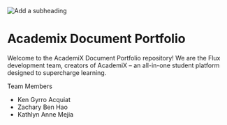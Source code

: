 ![Add a subheading](https://github.com/kthymia/CS152-Portfolio/assets/160714262/ec906d3b-6d29-4270-b91e-6d319a643be1)

# Academix Document Portfolio

Welcome to the AcademiX Document Portfolio repository! We are the Flux development team, creators of AcademiX – an all-in-one student platform designed to supercharge learning.

Team Members
- Ken Gyrro Acquiat
- Zachary Ben Hao
- Kathlyn Anne Mejia
